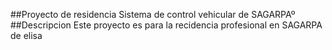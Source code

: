 ##Proyecto de residencia
Sistema de control vehicular de SAGARPAº
##Descripcion
Este proyecto es para la recidencia profesional en SAGARPA de elisa
